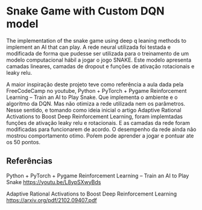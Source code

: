 # Snake Game with Custom DQN model
The implementation of the snake game using deep q leaning methods to implement an AI that can play. A rede neural utilizada foi testada e modificada de forma que pudesse ser utilizada para o treinamento de um modelo computacional hábil a jogar o jogo SNAKE. Este modelo apresenta camadas lineares, camadas de dropout e funções de ativação rotacionais e leaky relu.

A maior inspiração deste projeto teve como referência a aula dada pela FreeCodeCamp no youtube, Python + PyTorch + Pygame Reinforcement Learning – Train an AI to Play Snake. Que implementa o ambiente e o algoritmo da DQN. Mas não otimiza a rede utilizada nem os parâmetros.
Nesse sentido, e tomando como ideia inicial o artigo Adaptive Rational Activations to Boost Deep Reinforcement Learning, foram implemtadas funções de ativação leaky relu e rotacionais. E as camadas da rede foram modificadas para funcionarem de acordo. 
O desempenho da rede ainda não mostrou comportamento otimo. Poŕem pode aprender a jogar e pontuar ate os 50 pontos. 

## Referências
Python + PyTorch + Pygame Reinforcement Learning – Train an AI to Play Snake
https://youtu.be/L8ypSXwyBds

Adaptive Rational Activations to Boost Deep Reinforcement Learning
https://arxiv.org/pdf/2102.09407.pdf

